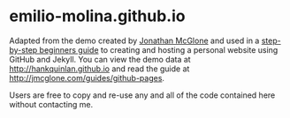 emilio-molina.github.io
=======================
Adapted from the demo created by [Jonathan McGlone](http://jmcglone.com) and used in a [step-by-step beginners guide](http://jmcglone.com/guides/github-pages) to creating and hosting a personal website using GitHub and Jekyll. You can view the demo data at <http://hankquinlan.github.io> and read the guide at <http://jmcglone.com/guides/github-pages>. 

Users are free to copy and re-use any and all of the code contained here without contacting me.
